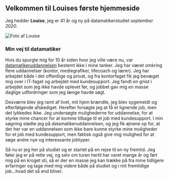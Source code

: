 ## Velkommen til Louises første hjemmeside

Jeg hedder **Louise**, jeg er 41 år og ny på datamatikerstudiet _september 2020_.

![Foto af Louise](https://LouiseFuglsang.github.com/images/IMG_0485a.png)

### Min vej til datamatiker
Hvis du spurgte mig for 10 år siden hvor jeg ville være nu, var [datamatikeruddannelsen](https://www.zealand.dk/fuldtid/datamatiker/?gclid=CjwKCAjw4_H6BRALEiwAvgfzq9N4kgriqS66n5RLK3X9drkQXPphpaQyhbcKQFDfx7S9WiHAYYmq0BoC44wQAvD_BwE) bestemt ikke i mine tanker. Jeg har været omkring flere uddannelser (kontor, mediegrafiker, lifecoach og lærer). 
Jeg har arbejdet både i det offentlige og privat, og fra kontorfaget fik jeg bevæget mig over i IT-faget og arbejdet med kundesupport. Jeg fandt en gnist i arbejdet som jeg ikke havde oplevet før, og jobbet gav mig en masse daglige udfordringer som jeg længe havde søgt.

Desværre blev jeg ramt af livet, mit hjem brændte, jeg blev sygemeldt og efterfølgende afskediget. Herefter forsøgte jeg at få et lignende job, men det lykkedes ikke. Jeg undersøgte mulighederne for uddannelse, for at styrke mine chancer for at komme tilbage til et job med kundesupport. I min søgning stødte jeg på datamatikeruddannelsen, og jeg fik øjnene op for, at der her var en uddannelsen som ikke bare kunne styrke mine muligheder for et job med kundesupport, men faktisk også give mig mulighed for at søge andre nye og interessante jobtyper.

Så nu er jeg her på studiet og er startet på en rejse til en ny fremtid. Jeg føler jeg er på rette vej, og selv om turen hertil har varet mange år og ført mig på en kroget sti, så er der en masse jeg kan trække på fra mine tidligere erfaringer og tage med mig videre både på studiet og i mit fremtidige job...hvad det så end bliver.
